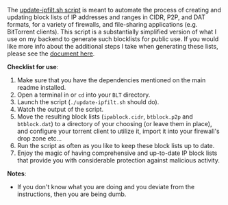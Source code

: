 The [update-ipfilt.sh script](https://github.com/bongochong/CombinedPrivacyBlockLists/blob/master/BLT/Cygwin/update-ipfilt.sh) is meant to automate the process of creating and updating block lists of IP addresses and ranges in CIDR, P2P, and DAT formats, for a variety of firewalls, and file-sharing applications (e.g. BitTorrent clients). This script is a substantially simplified version of what I use on my backend to generate such blocklists for public use. If you would like more info about the additional steps I take when generating these lists, please see the [document here](https://gist.githubusercontent.com/bongochong/46a6b7ac6450d8df4b447432ee4159ad/raw/d02e44078fd519d207206a7fe808038badfe2497/currentsources-cpbl-ipbl.txt).    

**Checklist for use**:
1. Make sure that you have the dependencies mentioned on the main readme installed.
2. Open a terminal in or `cd` into your `BLT` directory.
3. Launch the script (`./update-ipfilt.sh` should do).
4. Watch the output of the script.
5. Move the resulting block lists (`ipablock.cidr`, `btblock.p2p` and `btblock.dat`) to a directory of your choosing (or leave them in place), and configure your torrent client to utilize it, import it into your firewall's drop zone etc...
6. Run the script as often as you like to keep these block lists up to date.
7. Enjoy the magic of having comprehensive and up-to-date IP block lists that provide you with considerable protection against malicious activity.


**Notes**:
- If you don't know what you are doing and you deviate from the instructions, then you are being dumb.
